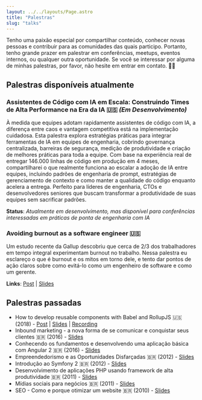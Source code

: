 ```yaml
---
layout: ../../layouts/Page.astro
title: "Palestras"
slug: "talks"
---
```


Tenho uma paixão especial por compartilhar conteúdo, conhecer novas pessoas e contribuir para as comunidades das quais participo. Portanto, tenho grande prazer em palestrar em conferências, meetups, eventos internos, ou qualquer outra oportunidade. Se você se interessar por alguma de minhas palestras, por favor, não hesite em entrar em contato. 👋🏻

## Palestras disponíveis atualmente

### Assistentes de Código com IA em Escala: Construindo Times de Alta Performance na Era da IA 🇺🇸 *(Em Desenvolvimento)*

À medida que equipes adotam rapidamente assistentes de código com IA, a diferença entre caos e vantagem competitiva está na implementação cuidadosa. Esta palestra explora estratégias práticas para integrar ferramentas de IA em equipes de engenharia, cobrindo governança centralizada, barreiras de segurança, medição de produtividade e criação de melhores práticas para toda a equipe. Com base na experiência real de entregar 146.000 linhas de código em produção em 4 meses, compartilharei o que realmente funciona ao escalar a adoção de IA entre equipes, incluindo padrões de engenharia de prompt, estratégias de gerenciamento de contexto e como manter a qualidade do código enquanto acelera a entrega. Perfeito para líderes de engenharia, CTOs e desenvolvedores seniores que buscam transformar a produtividade de suas equipes sem sacrificar padrões.

**Status**: *Atualmente em desenvolvimento, mas disponível para conferências interessadas em práticas de ponta de engenharia com IA*

### Avoiding burnout as a software engineer 🇺🇸

Um estudo recente da Gallup descobriu que cerca de 2/3 dos trabalhadores em tempo integral experimentam burnout no trabalho. Nessa palestra eu esclareço o que é burnout e os mitos em torno dele, e tento dar pontos de ação claros sobre como evitá-lo como um engenheiro de software e como um gerente.

**Links**: [Post](https://www.hugo.im/blog/avoiding-burnout-as-a-software-engineer) | [Slides](https://docs.google.com/presentation/d/1263EGGzzQI4VQbbpo84kctB7FAhaeQhHDiz9AfHoBxE/edit?usp=sharing)

## Palestras passadas

- How to develop reusable components with Babel and RollupJS 🇺🇸 (2018) - [Post](https://www.hugo.im/blog/how-to-develop-reusable-components-with-babel-and-rollupjs) | [Slides](https://speakerdeck.com/hugomn/how-to-develop-reusable-components-with-babel-and-rollup-dot-js) | [Recording](https://www.youtube.com/watch?v=Dve_bYaAVZ0)
- Inbound marketing - a nova forma de se comunicar e conquistar seus clientes 🇧🇷 (2016) - [Slides](https://www.slideshare.net/hugomn/inbound-marketing-a-nova-forma-de-se-comunicar-e-conquistar-seus-clientes)
- Conhecendo os fundamentos e desenvolvendo uma aplicação básica com Angular 2 🇧🇷 (2016) - [Slides](https://www.slideshare.net/hugomn/conhecendo-os-fundamentos-e-desenvolvendo-uma-apliao-bsica-com-angular2)
- Empreendedorismo e as Oportunidades Disfarçadas 🇧🇷 (2012) - [Slides](https://www.slideshare.net/hugomn/empreendedorismo-e-as-oportunidades-disfaradas)
- Introdução ao Symfony 2 🇧🇷 (2012) - [Slides](https://www.slideshare.net/hugomn/introduo-ao-symfony-2)
- Desenvolvimento de aplicações PHP usando framework de alta produtividade 🇧🇷 (2011) - [Slides](https://www.slideshare.net/hugomn/symfony-framework-php-de-alta-produtividade)
- Mídias sociais para negócios 🇧🇷 (2011) - [Slides](https://www.slideshare.net/hugomn/mdias-sociais-para-negcios)
- SEO - Como e porque otimizar um website 🇧🇷 (2010) - [Slides](https://www.slideshare.net/hugomn/seo-como-e-porque-otimizar-um-website-semana-da-informtica-ufv)